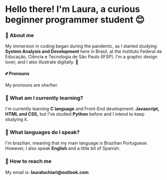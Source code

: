 <h1> Hello there! I'm Laura, a curious beginner programmer student 😊 </h2>

<h3> 💬 About me </h3>
<p> My immersion in coding began during the pandemic, as I started studying <b>System Analysis and Development</b> here in Brasil, at the Instituto Federal de Educação, Ciência e Tecnologia de São Paulo (IFSP). I'm a graphic design lover, and I also illustrate digitally. 💌 </p>

<h4> 💕 Pronouns </h4>
<p> My pronouns are <em>she/her.</em> </p>

<h3> 📕 What am I currently learning? </h3>
<p> I'm currently learning <b>C language</b> and Front-End development: <b>Javascript, HTML and CSS,</b> but I've studied <b>Python</b> before and I intend to keep studying it. </p>

<h3> 🍒 What languages do I speak? </h3>
<p> I'm brazilian, meaning that my main language is Brazilian Portuguese. However, I also speak <b>English</b> and a little bit of Spanish. </p>

<h3> 📩 How to reach me </h3>
<p> My email is:
  <b>lauraluchiari@outlook.com</b> </p>
<!--
**lauraluch/lauraluch** is a ✨ _special_ ✨ repository because its `README.md` (this file) appears on your GitHub profile.

Here are some ideas to get you started:

- 🔭 I’m currently working on ...
- 🌱 I’m currently learning ...
- 👯 I’m looking to collaborate on ...
- 🤔 I’m looking for help with ...
- 💬 Ask me about ...
- 📫 How to reach me: ...
- 😄 Pronouns: ...
- ⚡ Fun fact: ...
-->
